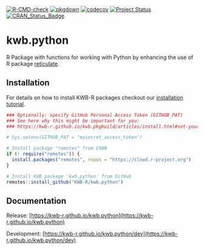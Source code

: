 [![R-CMD-check](https://github.com/KWB-R/kwb.python/workflows/R-CMD-check/badge.svg)](https://github.com/KWB-R/kwb.python/actions?query=workflow%3AR-CMD-check)
[![pkgdown](https://github.com/KWB-R/kwb.python/workflows/pkgdown/badge.svg)](https://github.com/KWB-R/kwb.python/actions?query=workflow%3Apkgdown)
[![codecov](https://codecov.io/github/KWB-R/kwb.python/branch/main/graphs/badge.svg)](https://codecov.io/github/KWB-R/kwb.python)
[![Project Status](https://img.shields.io/badge/lifecycle-experimental-orange.svg)](https://www.tidyverse.org/lifecycle/#experimental)
[![CRAN_Status_Badge](https://www.r-pkg.org/badges/version/kwb.python)]()

# kwb.python

R Package with functions for working with Python by
enhancing the use of R package
[reticulate](https://github.com/rstudio/reticulate).

## Installation

For details on how to install KWB-R packages checkout our [installation tutorial](https://kwb-r.github.io/kwb.pkgbuild/articles/install.html).

```r
### Optionally: specify GitHub Personal Access Token (GITHUB_PAT)
### See here why this might be important for you:
### https://kwb-r.github.io/kwb.pkgbuild/articles/install.html#set-your-github_pat

# Sys.setenv(GITHUB_PAT = "mysecret_access_token")

# Install package "remotes" from CRAN
if (! require("remotes")) {
  install.packages("remotes", repos = "https://cloud.r-project.org")
}

# Install KWB package 'kwb.python' from GitHub
remotes::install_github("KWB-R/kwb.python")
```

## Documentation

Release: [https://kwb-r.github.io/kwb.python](https://kwb-r.github.io/kwb.python)

Development: [https://kwb-r.github.io/kwb.python/dev](https://kwb-r.github.io/kwb.python/dev)
